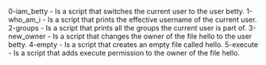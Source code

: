 0-iam_betty - Is a script that switches the current user to the user betty.
1-who_am_i - Is a script that prints the effective username of the current user.
2-groups - Is a script that prints all the groups the current user is part of.
3-new_owner - Is a script that changes the owner of the file hello to the user betty.
4-empty - Is a script that creates an empty file called hello.
5-execute - Is a script that adds execute permission to the owner of the file hello.